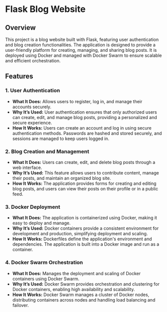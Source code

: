# Flask Blog Website

## Overview

This project is a blog website built with Flask, featuring user authentication and blog creation functionalities. The application is designed to provide a user-friendly platform for creating, managing, and sharing blog posts. It is deployed using Docker and managed with Docker Swarm to ensure scalable and efficient orchestration.

## Features

### 1. **User Authentication**
- **What It Does:** Allows users to register, log in, and manage their accounts securely.
- **Why It’s Used:** User authentication ensures that only authorized users can create, edit, and manage blog posts, providing a personalized and secure experience.
- **How It Works:** Users can create an account and log in using secure authentication methods. Passwords are hashed and stored securely, and sessions are managed to keep users logged in.

### 2. **Blog Creation and Management**
- **What It Does:** Users can create, edit, and delete blog posts through a web interface.
- **Why It’s Used:** This feature allows users to contribute content, manage their posts, and maintain an organized blog site.
- **How It Works:** The application provides forms for creating and editing blog posts, and users can view their posts on their profile or in a public feed.

### 3. **Docker Deployment**
- **What It Does:** The application is containerized using Docker, making it easy to deploy and manage.
- **Why It’s Used:** Docker containers provide a consistent environment for development and production, simplifying deployment and scaling.
- **How It Works:** Dockerfiles define the application's environment and dependencies. The application is built into a Docker image and run as a container.

### 4. **Docker Swarm Orchestration**
- **What It Does:** Manages the deployment and scaling of Docker containers using Docker Swarm.
- **Why It’s Used:** Docker Swarm provides orchestration and clustering for Docker containers, enabling high availability and scalability.
- **How It Works:** Docker Swarm manages a cluster of Docker nodes, distributing containers across nodes and handling load balancing and failover.
